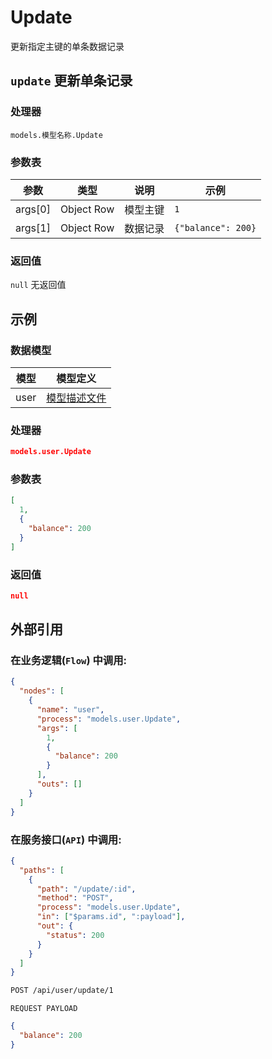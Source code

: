 # Update

更新指定主键的单条数据记录

## `update` 更新单条记录

### 处理器

`models.模型名称.Update`

### 参数表

| 参数    | 类型       | 说明     | 示例               |
| ------- | ---------- | -------- | ------------------ |
| args[0] | Object Row | 模型主键 | `1`                |
| args[1] | Object Row | 数据记录 | `{"balance": 200}` |

### 返回值

`null` 无返回值

## 示例

### 数据模型

| 模型 | 模型定义                              |
| ---- | ------------------------------------- |
| user | [模型描述文件](../examples/user.json) |

### 处理器

```json
models.user.Update
```

### 参数表

```json
[
  1,
  {
    "balance": 200
  }
]
```

### 返回值

```json
null
```

## 外部引用

### 在业务逻辑(`Flow`) 中调用:

```json
{
  "nodes": [
    {
      "name": "user",
      "process": "models.user.Update",
      "args": [
        1,
        {
          "balance": 200
        }
      ],
      "outs": []
    }
  ]
}
```

### 在服务接口(`API`) 中调用:

```json
{
  "paths": [
    {
      "path": "/update/:id",
      "method": "POST",
      "process": "models.user.Update",
      "in": ["$params.id", ":payload"],
      "out": {
        "status": 200
      }
    }
  ]
}
```

```bash
POST /api/user/update/1
```

`REQUEST PAYLOAD`

```json
{
  "balance": 200
}
```
